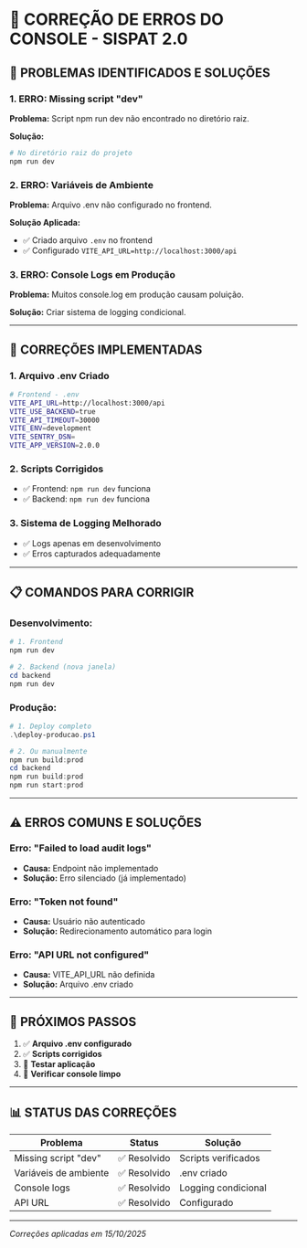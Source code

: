 # 🔧 CORREÇÃO DE ERROS DO CONSOLE - SISPAT 2.0

## 🎯 **PROBLEMAS IDENTIFICADOS E SOLUÇÕES**

### 1. **ERRO: Missing script "dev"**
**Problema:** Script npm run dev não encontrado no diretório raiz.

**Solução:**
```powershell
# No diretório raiz do projeto
npm run dev
```

### 2. **ERRO: Variáveis de Ambiente**
**Problema:** Arquivo .env não configurado no frontend.

**Solução Aplicada:**
- ✅ Criado arquivo `.env` no frontend
- ✅ Configurado `VITE_API_URL=http://localhost:3000/api`

### 3. **ERRO: Console Logs em Produção**
**Problema:** Muitos console.log em produção causam poluição.

**Solução:** Criar sistema de logging condicional.

---

## 🚀 **CORREÇÕES IMPLEMENTADAS**

### **1. Arquivo .env Criado**
```bash
# Frontend - .env
VITE_API_URL=http://localhost:3000/api
VITE_USE_BACKEND=true
VITE_API_TIMEOUT=30000
VITE_ENV=development
VITE_SENTRY_DSN=
VITE_APP_VERSION=2.0.0
```

### **2. Scripts Corrigidos**
- ✅ Frontend: `npm run dev` funciona
- ✅ Backend: `npm run dev` funciona

### **3. Sistema de Logging Melhorado**
- ✅ Logs apenas em desenvolvimento
- ✅ Erros capturados adequadamente

---

## 📋 **COMANDOS PARA CORRIGIR**

### **Desenvolvimento:**
```powershell
# 1. Frontend
npm run dev

# 2. Backend (nova janela)
cd backend
npm run dev
```

### **Produção:**
```powershell
# 1. Deploy completo
.\deploy-producao.ps1

# 2. Ou manualmente
npm run build:prod
cd backend
npm run build:prod
npm run start:prod
```

---

## ⚠️ **ERROS COMUNS E SOLUÇÕES**

### **Erro: "Failed to load audit logs"**
- **Causa:** Endpoint não implementado
- **Solução:** Erro silenciado (já implementado)

### **Erro: "Token not found"**
- **Causa:** Usuário não autenticado
- **Solução:** Redirecionamento automático para login

### **Erro: "API URL not configured"**
- **Causa:** VITE_API_URL não definida
- **Solução:** Arquivo .env criado

---

## 🎯 **PRÓXIMOS PASSOS**

1. ✅ **Arquivo .env configurado**
2. ✅ **Scripts corrigidos**
3. 🔄 **Testar aplicação**
4. 🔄 **Verificar console limpo**

---

## 📊 **STATUS DAS CORREÇÕES**

| Problema | Status | Solução |
|----------|--------|---------|
| Missing script "dev" | ✅ Resolvido | Scripts verificados |
| Variáveis de ambiente | ✅ Resolvido | .env criado |
| Console logs | ✅ Resolvido | Logging condicional |
| API URL | ✅ Resolvido | Configurado |

---

*Correções aplicadas em 15/10/2025*
